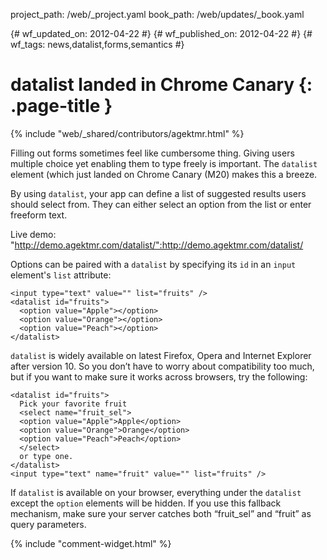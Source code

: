 project_path: /web/_project.yaml
book_path: /web/updates/_book.yaml

{# wf_updated_on: 2012-04-22 #}
{# wf_published_on: 2012-04-22 #}
{# wf_tags: news,datalist,forms,semantics #}

# datalist landed in Chrome Canary {: .page-title }

{% include "web/_shared/contributors/agektmr.html" %}


Filling out forms sometimes feel like cumbersome thing. Giving users multiple choice yet enabling them to type freely is important. The `datalist` element (which just landed on Chrome Canary (M20) makes this a breeze.

By using `datalist`, your app can define a list of suggested results users should select from. They can either select an option from the list or enter freeform text.

Live demo:
"http://demo.agektmr.com/datalist/":http://demo.agektmr.com/datalist/

Options can be paired with a `datalist` by specifying its `id` in an `input` element's `list` attribute:


    <input type="text" value="" list="fruits" />
    <datalist id="fruits">
      <option value="Apple"></option>
      <option value="Orange"></option>
      <option value="Peach"></option>
    </datalist>
    

`datalist` is widely available on latest Firefox, Opera and Internet Explorer after version 10. So you don’t have to worry about compatibility too much, but if you want to make sure it works across browsers, try the following:


    <datalist id="fruits">
      Pick your favorite fruit
      <select name="fruit_sel">
      <option value="Apple">Apple</option>
      <option value="Orange">Orange</option>
      <option value="Peach">Peach</option>
      </select>
      or type one.
    </datalist>
    <input type="text" name="fruit" value="" list="fruits" />
    

If `datalist` is available on your browser, everything under the `datalist` except the `option` elements will be hidden. If you use this fallback mechanism, make sure your server catches both “fruit_sel” and “fruit” as query parameters.


{% include "comment-widget.html" %}

